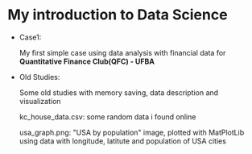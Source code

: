 # **My introduction to Data Science**
- Case1:

   My first simple case using data analysis with financial data for **Quantitative Finance Club(QFC) - UFBA**
- Old Studies: 
   
   Some old studies with memory saving, data description and visualization
   
     kc_house_data.csv: some random data i found online
  
     usa_graph.png: "USA by population" image, plotted with MatPlotLib using data with longitude, latitute and population of USA cities
